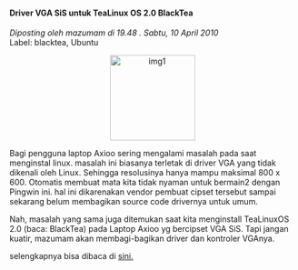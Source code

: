 #### Driver VGA SiS untuk TeaLinux OS 2.0 BlackTea
_Diposting oleh mazumam di 19.48 . Sabtu, 10 April 2010_
<br>
Label: blacktea, Ubuntu

<p align="center">
	<img src="./posts/2010-04-10-driver-vga-sis-untuk-tealinux-os-20/sisblacktea.jpg" height="150px" alt="img1">
</p> 

Bagi pengguna laptop Axioo sering mengalami masalah pada saat menginstal linux. masalah ini biasanya terletak di driver VGA yang tidak dikenali oleh Linux. Sehingga resolusinya hanya mampu maksimal 800 x 600. Otomatis membuat mata kita tidak nyaman untuk bermain2 dengan Pingwin ini. hal ini dikarenakan vendor pembuat cipset tersebut sampai sekarang belum membagikan source code drivernya untuk umum.



Nah, masalah yang sama juga ditemukan saat kita menginstall TeaLinuxOS 2.0 (baca: BlackTea) pada Laptop Axioo yg bercipset VGA SiS. Tapi jangan kuatir, mazumam akan membagi-bagikan driver dan kontroler VGAnya.


selengkapnya bisa dibaca di [sini.](http://mazumam.web.id/2010/04/driver-vga-sis-untuk-tealinux-os-20.html)